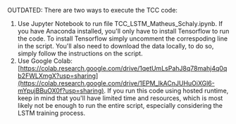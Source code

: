 OUTDATED:
There are two ways to execute the TCC code:
1. Use Jupyter Notebook to run file TCC_LSTM_Matheus_Schaly.ipynb. If you have Anaconda installed, you'll only have to install Tensorflow to run the code. To install Tensorflow simply uncomment the correspoding line in the script. You'll also need to download the data locally, to do so, simply follow the instructions on the script.
1. Use Google Colab: [https://colab.research.google.com/drive/1qetUmLsPahJ8q78mahj4q0qb2FWLXmgX?usp=sharing](https://colab.research.google.com/drive/1EPM_lkACnJUHuOiXGl6-mYpujBBuOX0f?usp=sharing). If you run this code using hosted runtime, keep in mind that you'll have limited time and resources, which is most likely not be enough to run the entire script, especially considering the LSTM training process.
